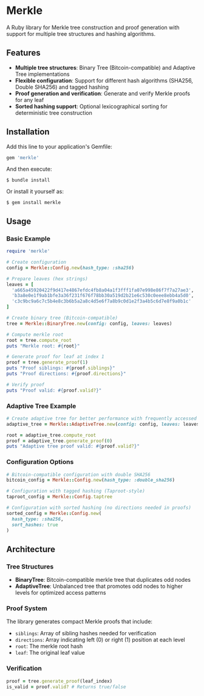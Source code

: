 # Merkle

A Ruby library for Merkle tree construction and proof generation with support for multiple tree structures and hashing algorithms.

## Features

- **Multiple tree structures**: Binary Tree (Bitcoin-compatible) and Adaptive Tree implementations
- **Flexible configuration**: Support for different hash algorithms (SHA256, Double SHA256) and tagged hashing
- **Proof generation and verification**: Generate and verify Merkle proofs for any leaf
- **Sorted hashing support**: Optional lexicographical sorting for deterministic tree construction

## Installation

Add this line to your application's Gemfile:

```ruby
gem 'merkle'
```

And then execute:

    $ bundle install

Or install it yourself as:

    $ gem install merkle

## Usage

### Basic Example

```ruby
require 'merkle'

# Create configuration
config = Merkle::Config.new(hash_type: :sha256)

# Prepare leaves (hex strings)
leaves = [
  'a665a45920422f9d417e4867efdc4fb8a04a1f3fff1fa07e998e86f7f7a27ae3',
  'b3a8e0e1f9ab1bfe3a36f231f676f78bb30a519d2b21e6c530c0eee8ebb4a5d0',
  'c3c9bc9a6c7c5b4e8c3b6b5a2a8c4d5e6f7a8b9c0d1e2f3a4b5c6d7e8f9a0b1c'
]

# Create binary tree (Bitcoin-compatible)
tree = Merkle::BinaryTree.new(config: config, leaves: leaves)

# Compute merkle root
root = tree.compute_root
puts "Merkle root: #{root}"

# Generate proof for leaf at index 1
proof = tree.generate_proof(1)
puts "Proof siblings: #{proof.siblings}"
puts "Proof directions: #{proof.directions}"

# Verify proof
puts "Proof valid: #{proof.valid?}"
```

### Adaptive Tree Example

```ruby
# Create adaptive tree for better performance with frequently accessed leaves
adaptive_tree = Merkle::AdaptiveTree.new(config: config, leaves: leaves)

root = adaptive_tree.compute_root
proof = adaptive_tree.generate_proof(0)
puts "Adaptive tree proof valid: #{proof.valid?}"
```

### Configuration Options

```ruby
# Bitcoin-compatible configuration with double SHA256
bitcoin_config = Merkle::Config.new(hash_type: :double_sha256)

# Configuration with tagged hashing (Taproot-style)
taproot_config = Merkle::Config.taptree

# Configuration with sorted hashing (no directions needed in proofs)
sorted_config = Merkle::Config.new(
  hash_type: :sha256,
  sort_hashes: true
)
```

## Architecture

### Tree Structures

- **BinaryTree**: Bitcoin-compatible merkle tree that duplicates odd nodes
- **AdaptiveTree**: Unbalanced tree that promotes odd nodes to higher levels for optimized access patterns

### Proof System

The library generates compact Merkle proofs that include:
- `siblings`: Array of sibling hashes needed for verification
- `directions`: Array indicating left (0) or right (1) position at each level
- `root`: The merkle root hash
- `leaf`: The original leaf value

### Verification

```ruby
proof = tree.generate_proof(leaf_index)
is_valid = proof.valid? # Returns true/false
```
